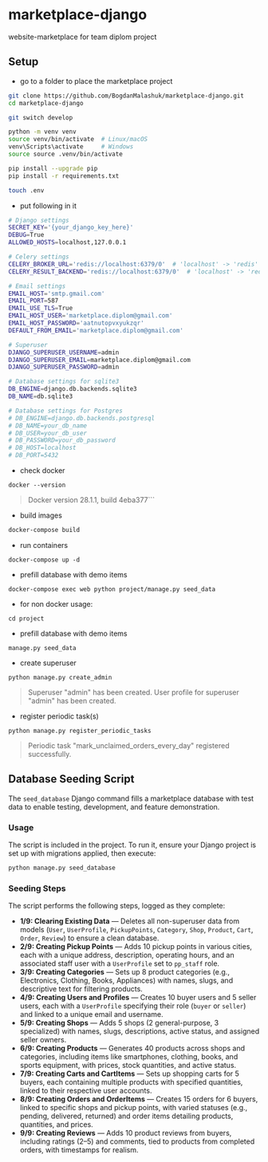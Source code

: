 # marketplace-django
website-marketplace for team diplom project

## Setup
-  go to a folder to place the marketplace project
```bash
git clone https://github.com/BogdanMalashuk/marketplace-django.git
cd marketplace-django

git switch develop

python -m venv venv
source venv/bin/activate  # Linux/macOS
venv\Scripts\activate     # Windows
source source .venv/bin/activate

pip install --upgrade pip
pip install -r requirements.txt

touch .env
```
- put following in it

```bash
# Django settings
SECRET_KEY='{your_django_key_here}'
DEBUG=True
ALLOWED_HOSTS=localhost,127.0.0.1

# Celery settings
CELERY_BROKER_URL='redis://localhost:6379/0'  # 'localhost' -> 'redis' for docker usage 
CELERY_RESULT_BACKEND='redis://localhost:6379/0'  # 'localhost' -> 'redis' for docker usage

# Email settings
EMAIL_HOST='smtp.gmail.com'
EMAIL_PORT=587
EMAIL_USE_TLS=True
EMAIL_HOST_USER='marketplace.diplom@gmail.com'
EMAIL_HOST_PASSWORD='aatnutopvxyukzqr'
DEFAULT_FROM_EMAIL='marketplace.diplom@gmail.com'

# Superuser
DJANGO_SUPERUSER_USERNAME=admin
DJANGO_SUPERUSER_EMAIL=marketplace.diplom@gmail.com
DJANGO_SUPERUSER_PASSWORD=admin

# Database settings for sqlite3
DB_ENGINE=django.db.backends.sqlite3
DB_NAME=db.sqlite3

# Database settings for Postgres
# DB_ENGINE=django.db.backends.postgresql
# DB_NAME=your_db_name
# DB_USER=your_db_user
# DB_PASSWORD=your_db_password
# DB_HOST=localhost
# DB_PORT=5432
```

- check docker
```
docker --version
```
> Docker version 28.1.1, build 4eba377```

- build images
```bash
docker-compose build
```

- run containers
```
docker-compose up -d
```

- prefill database with demo items 
```
docker-compose exec web python project/manage.py seed_data
```

- for non docker usage:
```
cd project
```

- prefill database with demo items 
```
manage.py seed_data
```

- create superuser
```
python manage.py create_admin
```
> Superuser "admin" has been created.
> User profile for superuser "admin" has been created.

- register periodic task(s)
```
python manage.py register_periodic_tasks
```
> Periodic task "mark_unclaimed_orders_every_day" registered successfully.


## Database Seeding Script
The `seed_database` Django command fills a marketplace database with test data to enable testing, development, and feature demonstration.

### Usage

The script is included in the project. To run it, ensure your Django project is set up with migrations applied, then execute:
```bash
python manage.py seed_database
```

### Seeding Steps

The script performs the following steps, logged as they complete:
- **1/9: Clearing Existing Data** — Deletes all non-superuser data from models (`User`, `UserProfile`, `PickupPoints`, `Category`, `Shop`, `Product`, `Cart`, `Order`, `Review`) to ensure a clean database.
- **2/9: Creating Pickup Points** — Adds 10 pickup points in various cities, each with a unique address, description, operating hours, and an associated staff user with a `UserProfile` set to `pp_staff` role.
- **3/9: Creating Categories** — Sets up 8 product categories (e.g., Electronics, Clothing, Books, Appliances) with names, slugs, and descriptive text for filtering products.
- **4/9: Creating Users and Profiles** — Creates 10 buyer users and 5 seller users, each with a `UserProfile` specifying their role (`buyer` or `seller`) and linked to a unique email and username.
- **5/9: Creating Shops** — Adds 5 shops (2 general-purpose, 3 specialized) with names, slugs, descriptions, active status, and assigned seller owners.
- **6/9: Creating Products** — Generates 40 products across shops and categories, including items like smartphones, clothing, books, and sports equipment, with prices, stock quantities, and active status.
- **7/9: Creating Carts and CartItems** — Sets up shopping carts for 5 buyers, each containing multiple products with specified quantities, linked to their respective user accounts.
- **8/9: Creating Orders and OrderItems** — Creates 15 orders for 6 buyers, linked to specific shops and pickup points, with varied statuses (e.g., pending, delivered, returned) and order items detailing products, quantities, and prices.
- **9/9: Creating Reviews** — Adds 10 product reviews from buyers, including ratings (2–5) and comments, tied to products from completed orders, with timestamps for realism.
